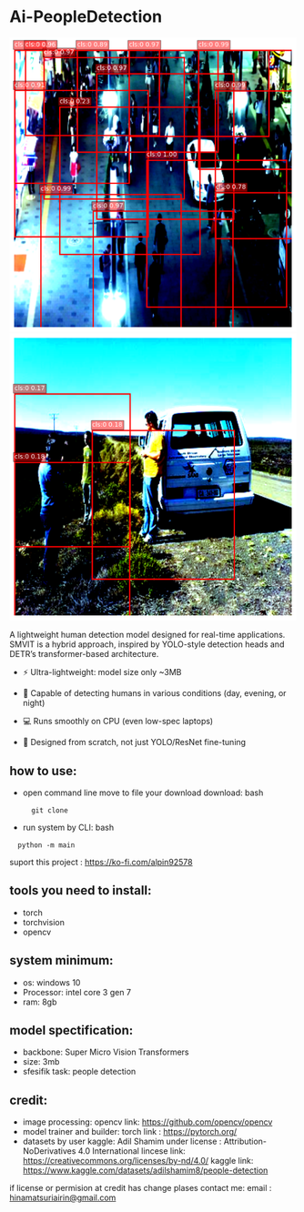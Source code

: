 # Ai-PeopleDetection

![sample](./download.png)
![sample](./sample.png)

A lightweight human detection model designed for real-time applications.
SMVIT is a hybrid approach, inspired by YOLO-style detection heads and DETR’s transformer-based architecture.

- ⚡ Ultra-lightweight: model size only ~3MB

- 🎯 Capable of detecting humans in various conditions (day, evening, or night)

- 💻 Runs smoothly on CPU (even low-spec laptops)

- 🔬 Designed from scratch, not just YOLO/ResNet fine-tuning

how to use: 
-------------
- open command line move to file your download
  download:
  bash
  ```
    git clone 
  ```
- run system by CLI:
bash 
```
  python -m main
```

suport this project : https://ko-fi.com/alpin92578

tools you need to install:
-------------------------
  - torch
  - torchvision
  - opencv
    
system minimum:
-----------------
- os: windows 10
- Processor: intel core 3 gen 7
- ram: 8gb

model spectification:
-----------------------------
- backbone: Super Micro Vision Transformers
- size: 3mb
- sfesifik task: people detection

credit:
------------------------------
- image processing: opencv 
  link: https://github.com/opencv/opencv
- model trainer and builder: torch
  link : https://pytorch.org/
- datasets by user kaggle: Adil Shamim under license : Attribution-NoDerivatives 4.0 International
  lincese link: https://creativecommons.org/licenses/by-nd/4.0/
  kaggle link: https://www.kaggle.com/datasets/adilshamim8/people-detection

if license or permision at credit has change plases contact me:
email : hinamatsuriairin@gmail.com

  
